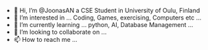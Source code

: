 - 👋 Hi, I’m @JoonasAN a CSE Student in University of Oulu, Finland
- 👀 I’m interested in ... Coding, Games, exercising, Computers etc ...
- 🌱 I’m currently learning ... python, AI, Database Management ...
- 💞️ I’m looking to collaborate on ...
- 📫 How to reach me ...

<!---
JoonasAN/JoonasAN is a ✨ special ✨ repository because its `README.md` (this file) appears on your GitHub profile.
You can click the Preview link to take a look at your changes.
--->
